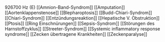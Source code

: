 926700 Hz (E)
[[Amnion-Band-Syndrom]]
[[Amputation]]
[[Aortenklappenstenose]]
[[Blepharoptosis]]
[[Budd-Chiari-Syndrom]]
[[Chiari-Syndrom]]
[[Entzündungsreaktion]]
[[Hepatische V. Obstruktion]]
[[Ptosis]]
[[Ring Einschnürungen]]
[[Sepsis-Syndrom]]
[[Störungen des Harnstoffzyklus]]
[[Streeter-Syndrom]]
[[Systemic inflammatory response syndrome]]
[[Zecken übertragene Krankheiten]]
[[Zeckenparalyse]]